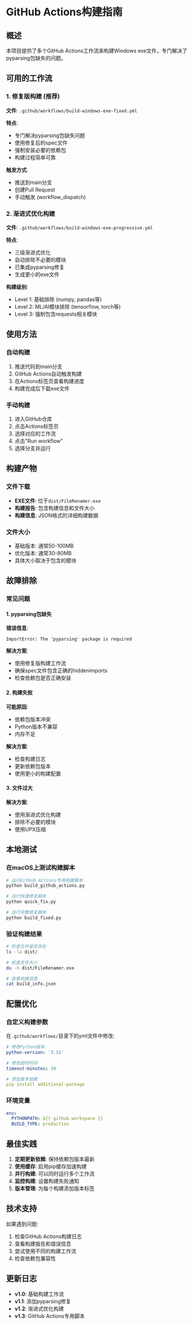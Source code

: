 # GitHub Actions构建指南

## 概述
本项目提供了多个GitHub Actions工作流来构建Windows exe文件，专门解决了pyparsing包缺失的问题。

## 可用的工作流

### 1. 修复版构建 (推荐)
**文件**: `.github/workflows/build-windows-exe-fixed.yml`

**特点**:
- 专门解决pyparsing包缺失问题
- 使用修复后的spec文件
- 强制安装必要的依赖包
- 构建过程简单可靠

**触发方式**:
- 推送到main分支
- 创建Pull Request
- 手动触发 (workflow_dispatch)

### 2. 渐进式优化构建
**文件**: `.github/workflows/build-windows-exe-progressive.yml`

**特点**:
- 三级渐进式优化
- 自动排除不必要的模块
- 已集成pyparsing修复
- 生成更小的exe文件

**构建级别**:
- Level 1: 基础排除 (numpy, pandas等)
- Level 2: ML/AI模块排除 (tensorflow, torch等)
- Level 3: 强制包含requests相关模块

## 使用方法

### 自动构建
1. 推送代码到main分支
2. GitHub Actions自动触发构建
3. 在Actions标签页查看构建进度
4. 构建完成后下载exe文件

### 手动构建
1. 进入GitHub仓库
2. 点击Actions标签页
3. 选择对应的工作流
4. 点击"Run workflow"
5. 选择分支并运行

## 构建产物

### 文件下载
- **EXE文件**: 位于`dist/FileRenamer.exe`
- **构建报告**: 包含构建信息和文件大小
- **构建信息**: JSON格式的详细构建数据

### 文件大小
- 基础版本: 通常50-100MB
- 优化版本: 通常30-80MB
- 具体大小取决于包含的模块

## 故障排除

### 常见问题

#### 1. pyparsing包缺失
**错误信息**:
```
ImportError: The 'pyparsing' package is required
```

**解决方案**:
- 使用修复版构建工作流
- 确保spec文件包含正确的hiddenimports
- 检查依赖包是否正确安装

#### 2. 构建失败
**可能原因**:
- 依赖包版本冲突
- Python版本不兼容
- 内存不足

**解决方案**:
- 检查构建日志
- 更新依赖包版本
- 使用更小的构建配置

#### 3. 文件过大
**解决方案**:
- 使用渐进式优化构建
- 排除不必要的模块
- 使用UPX压缩

## 本地测试

### 在macOS上测试构建脚本
```bash
# 运行GitHub Actions专用构建脚本
python build_github_actions.py

# 运行快速修复脚本
python quick_fix.py

# 运行完整修复脚本
python build_fixed.py
```

### 验证构建结果
```bash
# 检查文件是否存在
ls -la dist/

# 检查文件大小
du -h dist/FileRenamer.exe

# 查看构建信息
cat build_info.json
```

## 配置优化

### 自定义构建参数
在`.github/workflows/`目录下的yml文件中修改:

```yaml
# 修改Python版本
python-version: '3.11'

# 修改超时时间
timeout-minutes: 30

# 添加更多依赖
pip install additional-package
```

### 环境变量
```yaml
env:
  PYTHONPATH: ${{ github.workspace }}
  BUILD_TYPE: production
```

## 最佳实践

1. **定期更新依赖**: 保持依赖包版本最新
2. **使用缓存**: 启用pip缓存加速构建
3. **并行构建**: 可以同时运行多个工作流
4. **监控构建**: 设置构建失败通知
5. **版本管理**: 为每个构建添加版本标签

## 技术支持

如果遇到问题:
1. 检查GitHub Actions构建日志
2. 查看构建报告和错误信息
3. 尝试使用不同的构建工作流
4. 检查依赖包兼容性

## 更新日志

- **v1.0**: 基础构建工作流
- **v1.1**: 添加pyparsing修复
- **v1.2**: 渐进式优化构建
- **v1.3**: GitHub Actions专用脚本
